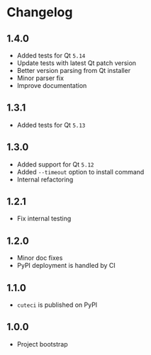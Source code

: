 # Changelog

## 1.4.0

* Added tests for Qt `5.14`
* Update tests with latest Qt patch version
* Better version parsing from Qt installer
* Minor parser fix
* Improve documentation

## 1.3.1

* Added tests for Qt `5.13`

## 1.3.0

* Added support for Qt `5.12`
* Added `--timeout` option to install command
* Internal refactoring

## 1.2.1

* Fix internal testing

## 1.2.0

* Minor doc fixes
* PyPI deployment is handled by CI

## 1.1.0

* `cuteci` is published on PyPI

## 1.0.0

* Project bootstrap
